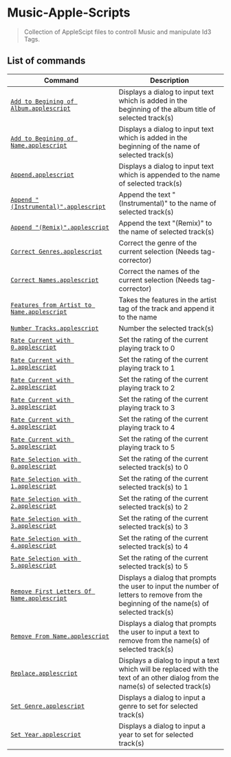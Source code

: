 # Music-Apple-Scripts

> Collection of AppleScipt files to controll Music and manipulate Id3 Tags.

## List of commands

| Command                                                                                        | Description                                                                                                                             |
| ---------------------------------------------------------------------------------------------- | --------------------------------------------------------------------------------------------------------------------------------------- |
| [`Add to Begining of Album.applescript`](Add%20to%20Begining%20of%20Album.applescript)         | Displays a dialog to input text which is added in the beginning of the album title of selected track(s)                                 |
| [`Add to Begining of Name.applescript`](Add%20to%20Begining%20of%20Album.applescript)          | Displays a dialog to input text which is added in the beginning of the name of selected track(s)                                        |
| [`Append.applescript`](Append.applescript)                                                     | Displays a dialog to input text which is appended to the name of selected track(s)                                                      |
| [`Append "(Instrumental)".applescript`](<Append%20(Instrumental).applescript>)                 | Append the text "(Instrumental)" to the name of selected track(s)                                                                       |
| [`Append "(Remix)".applescript`](<Append%20(Remix).applescript>)                               | Append the text "(Remix)" to the name of selected track(s)                                                                              |
| [`Correct Genres.applescript`](Correct%20Genres.applescript)                                   | Correct the genre of the current selection (Needs tag-corrector)                                                                        |
| [`Correct Names.applescript`](Correct%20Names.applescript)                                     | Correct the names of the current selection (Needs tag-corrector)                                                                        |
| [`Features from Artist to Name.applescript`](Features%20from%20Artist%20to%20Name.applescript) | Takes the features in the artist tag of the track and append it to the name                                                             |
| [`Number Tracks.applescript`](Number%20Tracks.applescript)                                     | Number the selected track(s)                                                                                                            |
| [`Rate Current with 0.applescript`](Rate%20Current%20with%200.applescript)                     | Set the rating of the current playing track to 0                                                                                        |
| [`Rate Current with 1.applescript`](Rate%20Current%20with%201.applescript)                     | Set the rating of the current playing track to 1                                                                                        |
| [`Rate Current with 2.applescript`](Rate%20Current%20with%202.applescript)                     | Set the rating of the current playing track to 2                                                                                        |
| [`Rate Current with 3.applescript`](Rate%20Current%20with%203.applescript)                     | Set the rating of the current playing track to 3                                                                                        |
| [`Rate Current with 4.applescript`](Rate%20Current%20with%204.applescript)                     | Set the rating of the current playing track to 4                                                                                        |
| [`Rate Current with 5.applescript`](Rate%20Current%20with%205.applescript)                     | Set the rating of the current playing track to 5                                                                                        |
| [`Rate Selection with 0.applescript`](Rate%20Selection%20with%200.applescript)                 | Set the rating of the current selected track(s) to 0                                                                                    |
| [`Rate Selection with 1.applescript`](Rate%20Selection%20with%201.applescript)                 | Set the rating of the current selected track(s) to 1                                                                                    |
| [`Rate Selection with 2.applescript`](Rate%20Selection%20with%202.applescript)                 | Set the rating of the current selected track(s) to 2                                                                                    |
| [`Rate Selection with 3.applescript`](Rate%20Selection%20with%203.applescript)                 | Set the rating of the current selected track(s) to 3                                                                                    |
| [`Rate Selection with 4.applescript`](Rate%20Selection%20with%204.applescript)                 | Set the rating of the current selected track(s) to 4                                                                                    |
| [`Rate Selection with 5.applescript`](Rate%20Selection%20with%205.applescript)                 | Set the rating of the current selected track(s) to 5                                                                                    |
| [`Remove First Letters Of Name.applescript`](Remove%20First%20Letters%20Of%20Name.applescript) | Displays a dialog that prompts the user to input the number of letters to remove from the beginning of the name(s) of selected track(s) |
| [`Remove From Name.applescript`](Remove%20From%20Name.applescript)                             | Displays a dialog that prompts the user to input a text to remove from the name(s) of selected track(s)                                 |
| [`Replace.applescript`](Replace.applescript)                                                   | Displays a dialog to input a text which will be replaced with the text of an other dialog from the name(s) of selected track(s)         |
| [`Set Genre.applescript`](Set%20Genre.applescript)                                             | Displays a dialog to input a genre to set for selected track(s)                                                                         |
| [`Set Year.applescript`](Set%20Year.applescript)                                               | Displays a dialog to input a year to set for selected track(s)                                                                          |
